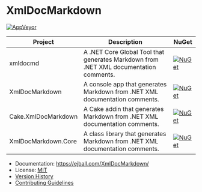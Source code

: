 # XmlDocMarkdown

[![AppVeyor](https://img.shields.io/appveyor/ci/ejball/xmldocmarkdown.svg)](https://ci.appveyor.com/project/ejball/xmldocmarkdown)

Project | Description | NuGet
--- | --- | ---
xmldocmd | A .NET Core Global Tool that generates Markdown from .NET XML documentation comments. | [![NuGet](https://img.shields.io/nuget/v/xmldocmd.svg)](https://www.nuget.org/packages/xmldocmd)
XmlDocMarkdown | A console app that generates Markdown from .NET XML documentation comments. | [![NuGet](https://img.shields.io/nuget/v/XmlDocMarkdown.svg)](https://www.nuget.org/packages/XmlDocMarkdown)
Cake.XmlDocMarkdown | A Cake addin that generates Markdown from .NET XML documentation comments. | [![NuGet](https://img.shields.io/nuget/v/Cake.XmlDocMarkdown.svg)](https://www.nuget.org/packages/Cake.XmlDocMarkdown)
XmlDocMarkdown.Core | A class library that generates Markdown from .NET XML documentation comments. | [![NuGet](https://img.shields.io/nuget/v/XmlDocMarkdown.Core.svg)](https://www.nuget.org/packages/XmlDocMarkdown.Core)

* Documentation: https://ejball.com/XmlDocMarkdown/
* License: [MIT](LICENSE)
* [Version History](VersionHistory.md)
* [Contributing Guidelines](CONTRIBUTING.md)
